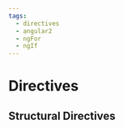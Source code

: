 ```yaml
---
tags:
  - directives
  - angular2
  - ngFor
  - ngIf
---
```


# Directives

## Structural Directives





